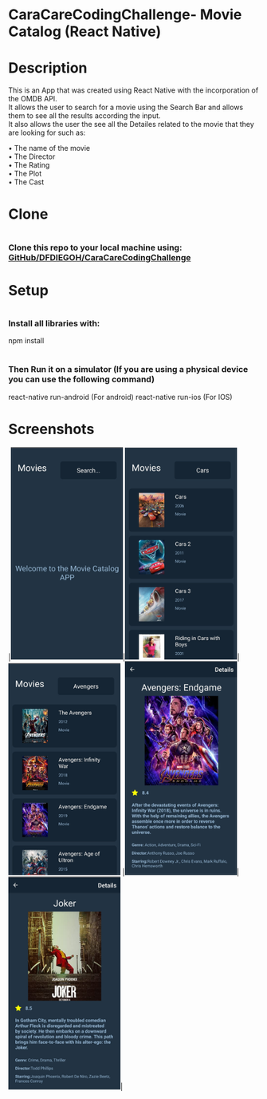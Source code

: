 # <h1>CaraCareCodingChallenge- Movie Catalog (React Native) </h1>

# <h1>Description</h1>
This is an App that was created using React Native with the incorporation of the OMDB API. <br>
It allows the user to search for a movie using the Search Bar and allows them to see all the results according the input.<br>
It also allows the user the see all the Detailes related to the movie that they are looking for such as:

• The name of the movie <br>
• The Director<br>
• The Rating<br>
• The Plot<br>
• The Cast


# <h1>Clone</h1>
# <h3>Clone this repo to your local machine using: [GitHub/DFDIEGOH/CaraCareCodingChallenge](https://github.com/DFDIEGOH/CaraCareCodingChallenge)</h3>

# <h1>Setup </h1>
# <h3>Install all libraries with:</h3>
npm install
# <h3>Then Run it on a simulator (If you are using a physical device you can use the following command)</h3>
react-native run-android (For android)
react-native run-ios     (For IOS) 
# 
<h1>Screenshots</h1>

|<img src="https://raw.githubusercontent.com/dfdiegoh/CaraCareCodingChallenge/master/src/images/HomePhoto.jpg" width="225">|<img src="https://raw.githubusercontent.com/dfdiegoh/CaraCareCodingChallenge/master/src/images/Results_1.jpg" width="225">| <img src="https://raw.githubusercontent.com/dfdiegoh/CaraCareCodingChallenge/master/src/images/Results_2.jpg" width="225"> |<img src="https://raw.githubusercontent.com/dfdiegoh/CaraCareCodingChallenge/master/src/images/Details_1.jpg" width="225">|<img src="https://raw.githubusercontent.com/dfdiegoh/CaraCareCodingChallenge/master/src/images/Details_2.jpg" width="225">|




